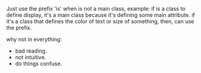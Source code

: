 <!-- RULES -->

Just use the prefix 'is' when is not a main class, example:
if is a class to define display, it's a main class because it's defining some main attribute.
if it's a class that defines the color of text or size of something, then, can use the prefix.

why not in everything:
- bad reading.
- not intuitive.
- do things confuse.
